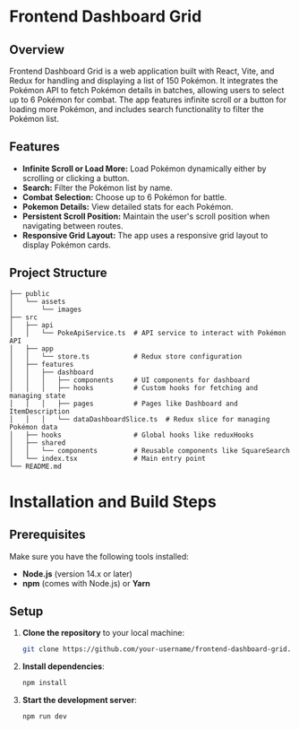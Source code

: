 # Frontend Dashboard Grid

## Overview

Frontend Dashboard Grid is a web application built with React, Vite, and Redux for handling and displaying a list of 150 Pokémon. It integrates the Pokémon API to fetch Pokémon details in batches, allowing users to select up to 6 Pokémon for combat. The app features infinite scroll or a button for loading more Pokémon, and includes search functionality to filter the Pokémon list.

## Features

- **Infinite Scroll or Load More:** Load Pokémon dynamically either by scrolling or clicking a button.
- **Search:** Filter the Pokémon list by name.
- **Combat Selection:** Choose up to 6 Pokémon for battle.
- **Pokemon Details:** View detailed stats for each Pokémon.
- **Persistent Scroll Position:** Maintain the user's scroll position when navigating between routes.
- **Responsive Grid Layout:** The app uses a responsive grid layout to display Pokémon cards.

## Project Structure

```plaintext
├── public
│   └── assets
│       └── images
├── src
│   ├── api
│   │   └── PokeApiService.ts  # API service to interact with Pokémon API
│   ├── app
│   │   └── store.ts           # Redux store configuration
│   ├── features
│   │   ├── dashboard
│   │   │   ├── components     # UI components for dashboard
│   │   │   ├── hooks          # Custom hooks for fetching and managing state
│   │   │   ├── pages          # Pages like Dashboard and ItemDescription
│   │   │   └── dataDashboardSlice.ts  # Redux slice for managing Pokémon data
│   ├── hooks                  # Global hooks like reduxHooks
│   ├── shared
│   │   └── components         # Reusable components like SquareSearch
│   └── index.tsx              # Main entry point
└── README.md
```
# Installation and Build Steps

## Prerequisites

Make sure you have the following tools installed:

- **Node.js** (version 14.x or later)
- **npm** (comes with Node.js) or **Yarn**

## Setup

1. **Clone the repository** to your local machine:
   ```bash
   git clone https://github.com/your-username/frontend-dashboard-grid.git
   ```

2. **Install dependencies**:
   ```bash
   npm install
   ```

3. **Start the development server**:
   ```bash
   npm run dev
   ```
